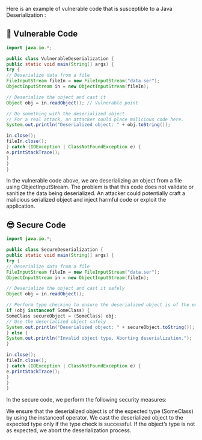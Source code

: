 Here is an example of vulnerable code that is susceptible to a Java Deserialization :

## 🥺 Vulnerable Code
```java
import java.io.*;

public class VulnerableDeserialization {
public static void main(String[] args) {
try {
// Deserialize data from a file
FileInputStream fileIn = new FileInputStream("data.ser");
ObjectInputStream in = new ObjectInputStream(fileIn);

// Deserialize the object and cast it
Object obj = in.readObject(); // Vulnerable point

// Do something with the deserialized object
// For a real attack, an attacker could place malicious code here.
System.out.println("Deserialized object: " + obj.toString());

in.close();
fileIn.close();
} catch (IOException | ClassNotFoundException e) {
e.printStackTrace();
}
}
}
```
In the vulnerable code above, we are deserializing an object from a file using ObjectInputStream. The problem is that this code does not validate or sanitize the data being deserialized. An attacker could potentially craft a malicious serialized object and inject harmful code or exploit the application.

## 😎 Secure Code
```java
import java.io.*;

public class SecureDeserialization {
public static void main(String[] args) {
try {
// Deserialize data from a file
FileInputStream fileIn = new FileInputStream("data.ser");
ObjectInputStream in = new ObjectInputStream(fileIn);

// Deserialize the object and cast it safely
Object obj = in.readObject();

// Perform type checking to ensure the deserialized object is of the expected type
if (obj instanceof SomeClass) {
SomeClass secureObject = (SomeClass) obj;
// Use the deserialized object safely
System.out.println("Deserialized object: " + secureObject.toString());
} else {
System.out.println("Invalid object type. Aborting deserialization.");
}

in.close();
fileIn.close();
} catch (IOException | ClassNotFoundException e) {
e.printStackTrace();
}
}
}
```
In the secure code, we perform the following security measures:

We ensure that the deserialized object is of the expected type (SomeClass) by using the instanceof operator.
We cast the deserialized object to the expected type only if the type check is successful.
If the object’s type is not as expected, we abort the deserialization process.
